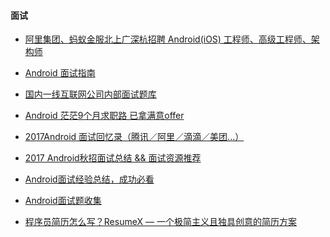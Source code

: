 #### 面试

* [阿里集团、蚂蚁金服北上广深杭招聘 Android(iOS) 工程师、高级工程师、架构师](http://www.trinea.cn/android/%E9%98%BF%E9%87%8C%E9%9B%86%E5%9B%A2%E3%80%81%E8%9A%82%E8%9A%81%E9%87%91%E6%9C%8D%E5%8C%97%E4%B8%8A%E5%B9%BF%E6%B7%B1%E6%9D%AD%E6%8B%9B%E8%81%98-android-ios-%E5%B7%A5%E7%A8%8B%E5%B8%88%E3%80%81/)

* [Android 面试指南](https://github.com/stormzhang/android-interview-questions-cn)

* [国内一线互联网公司内部面试题库](http://www.jackywang.tech/AndroidInterview-Q-A/chinese/)

* [Android 茫茫9个月求职路 已拿满意offer
](https://mp.weixin.qq.com/s/sN_i_IaLUpFBbX9UHIX4NA)

* [2017Android 面试回忆录（腾讯／阿里／滴滴／美团...）](https://mp.weixin.qq.com/s/qRbUbtbKiXqQRjpQ0LsD6A)

* [2017 Android秋招面试总结 && 面试资源推荐](https://mp.weixin.qq.com/s/Do31xX8FfWBFdG2lkWf72w)

* [Android面试经验总结，成功必看](https://www.wenji8.com/p/33344yn.html)

* [Android面试题收集](https://juejin.im/post/58a6c38861ff4b0062ae4c25)

* [程序员简历怎么写？ResumeX — 一个极简主义且独具创意的简历方案](https://juejin.im/post/5a22b4455188253e2470c991)